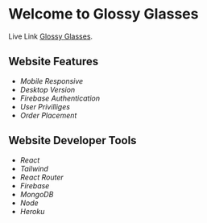# Welcome to Glossy Glasses

Live Link [Glossy Glasses](#).

## Website Features
- *Mobile Responsive*
- *Desktop Version*
- *Firebase Authentication*
- *User Privilliges*
- *Order Placement*

## Website Developer Tools
- *React*
- *Tailwind*
- *React Router*
- *Firebase*
- *MongoDB*
- *Node*
- *Heroku*


